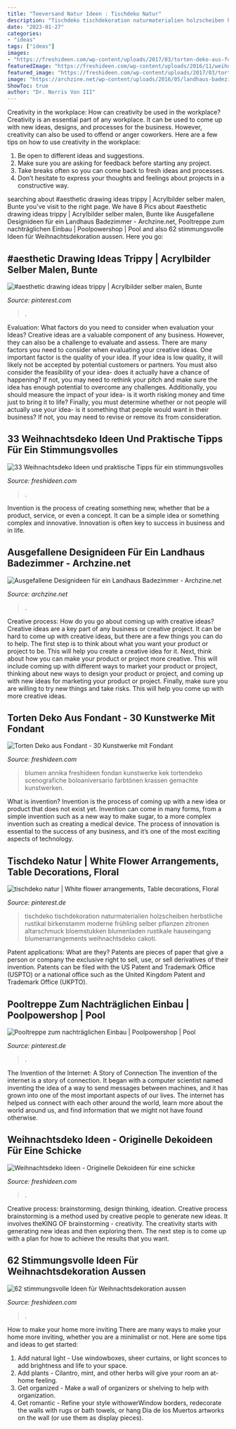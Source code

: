 ```yaml
---
title: "Teeversand Natur Ideen : Tischdeko Natur"
description: "Tischdeko tischdekoration naturmaterialien holzscheiben herbstliche rustikal birkenstamm moderne frühling selber pflanzen zitronen altarschmuck bloemstukken blumenladen rustikale hauseingang blumenarrangements weihnachtsdeko cakoti"
date: "2023-01-27"
categories:
- "ideas"
tags: ["ideas"]
images:
- "https://freshideen.com/wp-content/uploads/2017/03/torten-deko-aus-fondant-gemachte-blumen.jpg"
featuredImage: "https://freshideen.com/wp-content/uploads/2016/11/weihnachtsdeko-diy-ideen-lichterkette-moos-glas.jpg"
featured_image: "https://freshideen.com/wp-content/uploads/2017/03/torten-deko-aus-fondant-gemachte-blumen.jpg"
image: "https://archzine.net/wp-content/uploads/2016/05/landhaus-badezimmer-design-mit-holz-rustikal.jpg"
ShowToc: true
author: "Dr. Norris Von III"
---
```



Creativity in the workplace: How can creativity be used in the workplace?
Creativity is an essential part of any workplace. It can be used to come up with new ideas, designs, and processes for the business. However, creativity can also be used to offend or anger coworkers. Here are a few tips on how to use creativity in the workplace: 
1. Be open to different ideas and suggestions.
2. Make sure you are asking for feedback before starting any project. 
3. Take breaks often so you can come back to fresh ideas and processes. 
4. Don’t hesitate to express your thoughts and feelings about projects in a constructive way.

	

		
searching about #aesthetic drawing ideas trippy | Acrylbilder selber malen, Bunte you've visit to the right page. We have 8 Pics about #aesthetic drawing ideas trippy | Acrylbilder selber malen, Bunte like Ausgefallene Designideen für ein Landhaus Badezimmer - Archzine.net, Pooltreppe zum nachträglichen Einbau | Poolpowershop | Pool and also 62 stimmungsvolle Ideen für Weihnachtsdekoration aussen. Here you go:
		
    
## #aesthetic Drawing Ideas Trippy | Acrylbilder Selber Malen, Bunte

<img loading=lazy src="https://i.pinimg.com/736x/e4/31/bc/e431bc15a3de9a2a837e03258f6228b1.jpg" onerror="this.onerror=null;this.src='https://tse3.mm.bing.net/th?id=OIP.LsUvsr6tijcwQcEi7zz59AHaIi&amp;pid=15.1';" alt="#aesthetic drawing ideas trippy | Acrylbilder selber malen, Bunte">

_Source: pinterest.com_

>. 

	

Evaluation: What factors do you need to consider when evaluation your Ideas?
Creative ideas are a valuable component of any business. However, they can also be a challenge to evaluate and assess. There are many factors you need to consider when evaluating your creative ideas. 
One important factor is the quality of your idea. If your idea is low quality, it will likely not be accepted by potential customers or partners. You must also consider the feasibility of your idea- does it actually have a chance of happening? If not, you may need to rethink your pitch and make sure the idea has enough potential to overcome any challenges. Additionally, you should measure the impact of your idea- is it worth risking money and time just to bring it to life? Finally, you must determine whether or not people will actually use your idea- is it something that people would want in their business? If not, you may need to revise or remove its from consideration.

    
## 33 Weihnachtsdeko Ideen Und Praktische Tipps Für Ein Stimmungsvolles

<img loading=lazy src="https://freshideen.com/wp-content/uploads/2016/11/weihnachtsdeko-diy-ideen-lichterkette-moos-glas.jpg" onerror="this.onerror=null;this.src='https://tse3.mm.bing.net/th?id=OIP.w6liTd_S5Cg8AUn3b4bE8wHaLH&amp;pid=15.1';" alt="33 Weihnachtsdeko Ideen und praktische Tipps für ein stimmungsvolles">

_Source: freshideen.com_

>. 

	

Invention is the process of creating something new, whether that be a product, service, or even a concept. It can be a simple idea or something complex and innovative. Innovation is often key to success in business and in life.

    
## Ausgefallene Designideen Für Ein Landhaus Badezimmer - Archzine.net

<img loading=lazy src="https://archzine.net/wp-content/uploads/2016/05/landhaus-badezimmer-design-mit-holz-rustikal.jpg" onerror="this.onerror=null;this.src='https://tse3.mm.bing.net/th?id=OIP.AGCtlNqCa5NwQmg1Zac1TAHaLG&amp;pid=15.1';" alt="Ausgefallene Designideen für ein Landhaus Badezimmer - Archzine.net">

_Source: archzine.net_

>. 

	

Creative process: How do you go about coming up with creative ideas?
Creative ideas are a key part of any business or creative project. It can be hard to come up with creative ideas, but there are a few things you can do to help. The first step is to think about what you want your product or project to be. This will help you create a creative idea for it. Next, think about how you can make your product or project more creative. This will include coming up with different ways to market your product or project, thinking about new ways to design your product or project, and coming up with new ideas for marketing your product or project. Finally, make sure you are willing to try new things and take risks. This will help you come up with more creative ideas.

    
## Torten Deko Aus Fondant - 30 Kunstwerke Mit Fondant

<img loading=lazy src="https://freshideen.com/wp-content/uploads/2017/03/torten-deko-aus-fondant-gemachte-blumen.jpg" onerror="this.onerror=null;this.src='https://tse4.mm.bing.net/th?id=OIP.uxX1ddpzJbG6qT_myhAXwgHaLH&amp;pid=15.1';" alt="Torten Deko aus Fondant - 30 Kunstwerke mit Fondant">

_Source: freshideen.com_

>blumen annika freshideen fondan kunstwerke kek tortendeko scenografiche boloaniversario farbtönen krassen gemachte kunstwerken. 

	

What is invention?
Invention is the process of coming up with a new idea or product that does not exist yet. Invention can come in many forms, from a simple invention such as a new way to make sugar, to a more complex invention such as creating a medical device. The process of innovation is essential to the success of any business, and it’s one of the most exciting aspects of technology.

    
## Tischdeko Natur | White Flower Arrangements, Table Decorations, Floral

<img loading=lazy src="https://i.pinimg.com/736x/8d/b9/b8/8db9b83c7df44d55b7d431e26479806d.jpg" onerror="this.onerror=null;this.src='https://tse4.mm.bing.net/th?id=OIP.qhg8xvTV0dv5DgEUyhsArwHaJR&amp;pid=15.1';" alt="tischdeko natur | White flower arrangements, Table decorations, Floral">

_Source: pinterest.de_

>tischdeko tischdekoration naturmaterialien holzscheiben herbstliche rustikal birkenstamm moderne frühling selber pflanzen zitronen altarschmuck bloemstukken blumenladen rustikale hauseingang blumenarrangements weihnachtsdeko cakoti. 

	

Patent applications: What are they?
Patents are pieces of paper that give a person or company the exclusive right to sell, use, or sell derivatives of their invention. Patents can be filed with the US Patent and Trademark Office (USPTO) or a national office such as the United Kingdom Patent and Trademark Office (UKPTO).

    
## Pooltreppe Zum Nachträglichen Einbau | Poolpowershop | Pool

<img loading=lazy src="https://i.pinimg.com/736x/ac/7c/81/ac7c8100a5357f48a84463756790db71.jpg" onerror="this.onerror=null;this.src='https://tse4.mm.bing.net/th?id=OIP.e9DQQ5QDVKvmRvm8uUYg-gHaHa&amp;pid=15.1';" alt="Pooltreppe zum nachträglichen Einbau | Poolpowershop | Pool">

_Source: pinterest.de_

>. 

	

The Invention of the Internet: A Story of Connection
The invention of the internet is a story of connection. It began with a computer scientist named inventing the idea of a way to send messages between machines, and it has grown into one of the most important aspects of our lives. The internet has helped us connect with each other around the world, learn more about the world around us, and find information that we might not have found otherwise.

    
## Weihnachtsdeko Ideen - Originelle Dekoideen Für Eine Schicke

<img loading=lazy src="https://freshideen.com/wp-content/uploads/2015/11/weihnachtsdeko-ideen-kaminumfassung-dekoideen-kerzen-wandspiegel.jpg" onerror="this.onerror=null;this.src='https://tse1.mm.bing.net/th?id=OIP.HH9WAh8MzHivOIQG7SbgPwHaL7&amp;pid=15.1';" alt="Weihnachtsdeko Ideen - Originelle Dekoideen für eine schicke">

_Source: freshideen.com_

>. 

	

Creative process: brainstorming, design thinking, ideation.
Creative process brainstorming is a method used by creative people to generate new ideas. It involves theKING OF brainstorming - creativity. The creativity starts with generating new ideas and then exploring them. The next step is to come up with a plan for how to achieve the results that you want.

    
## 62 Stimmungsvolle Ideen Für Weihnachtsdekoration Aussen

<img loading=lazy src="https://freshideen.com/wp-content/uploads/2015/12/weihnachtsdekoration-aussen-weihnachtsschmuck-tanne.jpg" onerror="this.onerror=null;this.src='https://tse3.mm.bing.net/th?id=OIP.Chee-YCQLM-AMtt9koK29AHaLD&amp;pid=15.1';" alt="62 stimmungsvolle Ideen für Weihnachtsdekoration aussen">

_Source: freshideen.com_

>. 

	

How to make your home more inviting
There are many ways to make your home more inviting, whether you are a minimalist or not. Here are some tips and ideas to get started:
1. Add natural light - Use windowboxes, sheer curtains, or light sconces to add brightness and life to your space.
2. Add plants - Cilantro, mint, and other herbs will give your room an at-home feeling.
3. Get organized - Make a wall of organizers or shelving to help with organization.
4. Get romantic - Refine your style withowerWindow borders, redecorate the walls with rugs or bath towels, or hang Dia de los Muertos artworks on the wall (or use them as display pieces).

